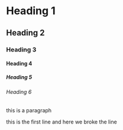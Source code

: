# Heading 1

## Heading 2

### Heading 3

#### Heading 4

##### Heading 5

###### Heading 6


this is a paragraph


this is the first line and here  we broke the line